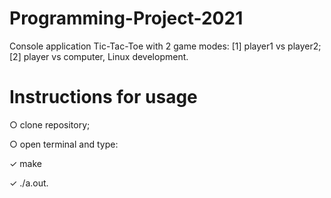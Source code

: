# Programming-Project-2021

Console application Tic-Tac-Toe with 2 game modes: [1] player1 vs player2; [2] player vs computer, Linux development.

# Instructions for usage
  ○ clone repository;
  
  ○ open terminal and type:
  
  ✓ make
  
  ✓ ./a.out.
